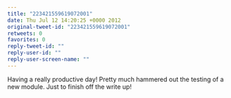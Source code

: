 ```yaml
---
title: "223421559619072001"
date: Thu Jul 12 14:20:25 +0000 2012
original-tweet-id: "223421559619072001"
retweets: 0
favorites: 0
reply-tweet-id: ""
reply-user-id: ""
reply-user-screen-name: ""
---
```

Having a really productive day! Pretty much hammered out the testing of a new module. Just to finish off the write up!

